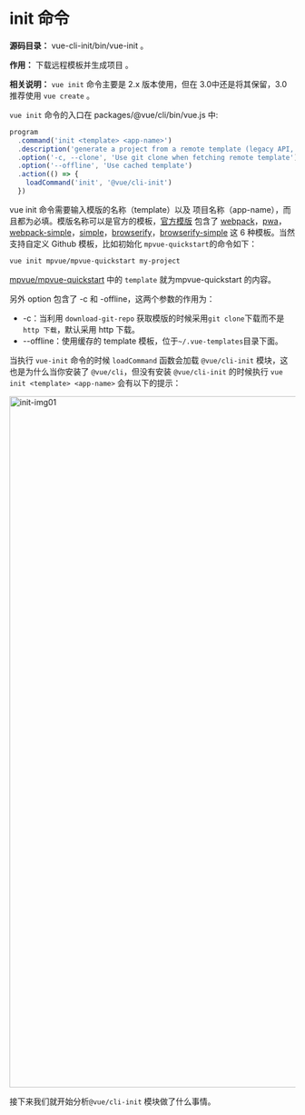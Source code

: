# init 命令

**源码目录：**  vue-cli-init/bin/vue-init 。

**作用：** 下载远程模板并生成项目 。

**相关说明：** `vue init` 命令主要是 2.x 版本使用，但在 3.0中还是将其保留，3.0 推荐使用 `vue create` 。


`vue init` 命令的入口在 packages/@vue/cli/bin/vue.js 中:

``` javascript
program
  .command('init <template> <app-name>')
  .description('generate a project from a remote template (legacy API, requires @vue/cli-init)')
  .option('-c, --clone', 'Use git clone when fetching remote template')
  .option('--offline', 'Use cached template')
  .action(() => {
    loadCommand('init', '@vue/cli-init')
  })
```

vue init 命令需要输入模版的名称（template）以及 项目名称（app-name），而且都为必填。模版名称可以是官方的模板，[官方模版](https://github.com/vuejs-templates) 包含了 [webpack](https://github.com/vuejs-templates/webpack)，[pwa](https://github.com/vuejs-templates/pwa)，[webpack-simple](https://github.com/vuejs-templates/webpack-simple)，[simple](https://github.com/vuejs-templates/simple)，[browserify](https://github.com/vuejs-templates/browserify)，[browserify-simple](https://github.com/vuejs-templates/browserify-simple) 这 6 种模板。当然支持自定义 Github 模板，比如初始化 `mpvue-quickstart`的命令如下：

``` bash
vue init mpvue/mpvue-quickstart my-project
```
[mpvue/mpvue-quickstart](https://github.com/mpvue/mpvue-quickstart) 中的 `template` 就为mpvue-quickstart 的内容。

另外 option 包含了 -c  和 -offline，这两个参数的作用为：

* -c：当利用 `download-git-repo` 获取模版的时候采用`git clone`下载而不是`http 下载`，默认采用 http 下载。
* --offline：使用缓存的 template 模板，位于`~/.vue-templates`目录下面。



当执行 `vue-init` 命令的时候 `loadCommand` 函数会加载 `@vue/cli-init` 模块，这也是为什么当你安装了 `@vue/cli`，但没有安装 `@vue/cli-init` 的时候执行 `vue init <template> <app-name>` 会有以下的提示：

<img width="1217" alt="init-img01" src="https://user-images.githubusercontent.com/20694238/48670284-3c841400-eb50-11e8-90fa-64006e37ea4b.png">

接下来我们就开始分析`@vue/cli-init` 模块做了什么事情。
